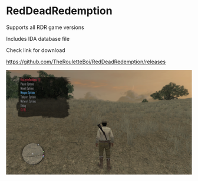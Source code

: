 # RedDeadRedemption
 Supports all RDR game versions
 
 Includes IDA database file  
 
 Check link for download
 
 https://github.com/TheRouletteBoi/RedDeadRedemption/releases

![Preview](https://github.com/TheRouletteBoi/RedDeadRedemption/blob/master/Resources/Preview.png)
